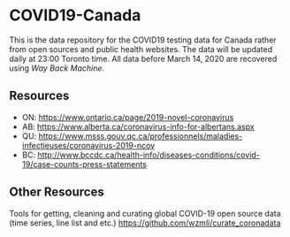 # COVID19-Canada

This is the data repository for the COVID19 testing data for Canada rather from open sources and public health websites. The data will be updated daily at 23:00 Toronto time. 
All data before March 14, 2020 are recovered using _Way Back Machine_. 

## Resources

- ON: https://www.ontario.ca/page/2019-novel-coronavirus
- AB: https://www.alberta.ca/coronavirus-info-for-albertans.aspx
- QU: https://www.msss.gouv.qc.ca/professionnels/maladies-infectieuses/coronavirus-2019-ncov
- BC: http://www.bccdc.ca/health-info/diseases-conditions/covid-19/case-counts-press-statements

## Other Resources

Tools for getting, cleaning and curating global COVID-19 open source data (time series, line list and etc.)
https://github.com/wzmli/curate_coronadata
